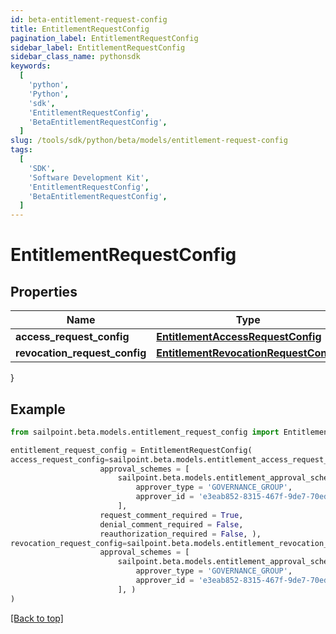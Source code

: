 ```yaml
---
id: beta-entitlement-request-config
title: EntitlementRequestConfig
pagination_label: EntitlementRequestConfig
sidebar_label: EntitlementRequestConfig
sidebar_class_name: pythonsdk
keywords:
  [
    'python',
    'Python',
    'sdk',
    'EntitlementRequestConfig',
    'BetaEntitlementRequestConfig',
  ]
slug: /tools/sdk/python/beta/models/entitlement-request-config
tags:
  [
    'SDK',
    'Software Development Kit',
    'EntitlementRequestConfig',
    'BetaEntitlementRequestConfig',
  ]
---
```


# EntitlementRequestConfig

## Properties

| Name | Type | Description | Notes |
| --- | --- | --- | --- |
| **access_request_config** | [**EntitlementAccessRequestConfig**](entitlement-access-request-config) |  | [optional] |
| **revocation_request_config** | [**EntitlementRevocationRequestConfig**](entitlement-revocation-request-config) |  | [optional] |

}

## Example

```python
from sailpoint.beta.models.entitlement_request_config import EntitlementRequestConfig

entitlement_request_config = EntitlementRequestConfig(
access_request_config=sailpoint.beta.models.entitlement_access_request_config.EntitlementAccessRequestConfig(
                    approval_schemes = [
                        sailpoint.beta.models.entitlement_approval_scheme.EntitlementApprovalScheme(
                            approver_type = 'GOVERNANCE_GROUP',
                            approver_id = 'e3eab852-8315-467f-9de7-70eda97f63c8', )
                        ],
                    request_comment_required = True,
                    denial_comment_required = False,
                    reauthorization_required = False, ),
revocation_request_config=sailpoint.beta.models.entitlement_revocation_request_config.EntitlementRevocationRequestConfig(
                    approval_schemes = [
                        sailpoint.beta.models.entitlement_approval_scheme.EntitlementApprovalScheme(
                            approver_type = 'GOVERNANCE_GROUP',
                            approver_id = 'e3eab852-8315-467f-9de7-70eda97f63c8', )
                        ], )
)

```

[[Back to top]](#)
